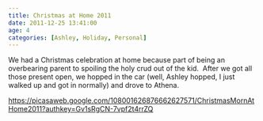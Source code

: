 ```yaml
---
title: Christmas at Home 2011
date: 2011-12-25 13:41:00
age: 4
categories: [Ashley, Holiday, Personal]
---
```

We had a Christmas celebration at home because part of being an overbearing parent to spoiling the holy crud out of the kid.  After we got all those present open, we hopped in the car (well, Ashley hopped, I just walked up and got in normally) and drove to Athena.

<a href="https://picasaweb.google.com/108001626876662627571/ChristmasMornAtHome2011?authkey=Gv1sRgCN-7vpf2t4rrZQ">https://picasaweb.google.com/108001626876662627571/ChristmasMornAtHome2011?authkey=Gv1sRgCN-7vpf2t4rrZQ</a>
